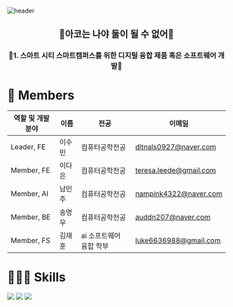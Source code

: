 ![header](https://capsule-render.vercel.app/api?type=waving&color=7CBF75&height=240&section=header&text=IoT%20센서를%20활용한%20실내%20학습%20환경%20개선%20및%20AI%20자동제어%20시스템%20개발&fontSize=28&fontColor=FFFFFF)


<h2 align="center">🐘아코는 나야 둘이 될 수 없어🐘</h2>
<h3 align="center">🍃1. 스마트 시티 스마트캠퍼스를 위한 디지털 융합 제품 혹은 소프트웨어 개발🍃</h3>



<h1>👋 Members</h1>

| 역할 및 개발분야 | 이름 | 전공 | 이메일 |
| --- | --- | --- | --- |
| Leader, FE | 이수민 | 컴퓨터공학전공 | dltnals0927@naver.com |
| Member, FE | 이다은 | 컴퓨터공학전공 | teresa.leede@gmail.com |
| Member, AI | 남민주 | 컴퓨터공학전공 | nampink4322@naver.com |
| Member, BE | 송명우 | 컴퓨터공학전공 | auddn207@naver.com |
| Member, FS | 김재훈 | ai 소프트웨어 융합 학부 | luke6636988@gmail.com |

<h1>🧑🏻‍💻 Skills</h1>

<p>
    <img src="https://img.shields.io/badge/JavaScript-F7DF1E?style=for-the-badge&logo=JavaScript&logoColor=white">
    <img src="https://img.shields.io/badge/Css3-1572B6?style=for-the-badge&logo=Css3&logoColor=white">
    <img src="https://img.shields.io/badge/react-%2320232a.svg?style=for-the-badge&logo=react&logoColor=%2361DAFB">
</p>
